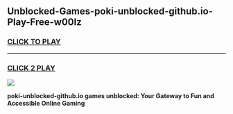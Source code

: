 
## Unblocked-Games-poki-unblocked-github.io-Play-Free-w00lz
<h3>
<a href="https://premium76.site?title=poki-unblocked-github.io&ref=12A">CLICK TO PLAY</a></h3>
<hr>

<h3>
<a href="https://premium76.site?title=poki-unblocked-github.io&ref=12A">CLICK 2 PLAY</a>
  
</h3>

<a href="https://premium76.site?title=poki-unblocked-github.io&ref=12A"><img src="https://clearcache.store/games.png"></a>


**poki-unblocked-github.io games unblocked: Your Gateway to Fun and Accessible Online Gaming**

